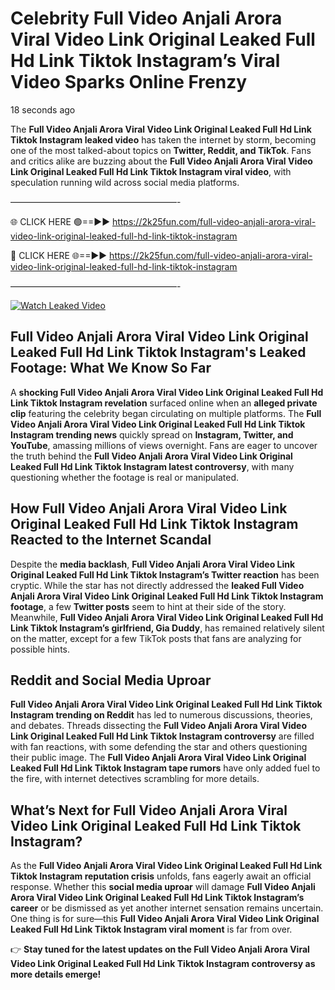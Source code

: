 # Celebrity Full Video Anjali Arora Viral Video Link Original Leaked Full Hd Link Tiktok Instagram’s Viral Video Sparks Online Frenzy

18 seconds ago

The **Full Video Anjali Arora Viral Video Link Original Leaked Full Hd Link Tiktok Instagram leaked video** has taken the internet by storm, becoming one of the most talked-about topics on **Twitter, Reddit, and TikTok**. Fans and critics alike are buzzing about the **Full Video Anjali Arora Viral Video Link Original Leaked Full Hd Link Tiktok Instagram viral video**, with speculation running wild across social media platforms.

———————————————————-

🌐 CLICK HERE 🟢==►► https://2k25fun.com/full-video-anjali-arora-viral-video-link-original-leaked-full-hd-link-tiktok-instagram

🔴 CLICK HERE 🌐==►► https://2k25fun.com/full-video-anjali-arora-viral-video-link-original-leaked-full-hd-link-tiktok-instagram

———————————————————-

[![Watch Leaked Video](https://miro.medium.com/v2/resize:fit:828/format:webp/1*cilzJN44JGOrTw9NJCrNHA.gif "Watch Leaked Video")](https://2k25fun.com/full-video-anjali-arora-viral-video-link-original-leaked-full-hd-link-tiktok-instagram)

## **Full Video Anjali Arora Viral Video Link Original Leaked Full Hd Link Tiktok Instagram's Leaked Footage: What We Know So Far**  
A **shocking Full Video Anjali Arora Viral Video Link Original Leaked Full Hd Link Tiktok Instagram revelation** surfaced online when an **alleged private clip** featuring the celebrity began circulating on multiple platforms. The **Full Video Anjali Arora Viral Video Link Original Leaked Full Hd Link Tiktok Instagram trending news** quickly spread on **Instagram, Twitter, and YouTube**, amassing millions of views overnight. Fans are eager to uncover the truth behind the **Full Video Anjali Arora Viral Video Link Original Leaked Full Hd Link Tiktok Instagram latest controversy**, with many questioning whether the footage is real or manipulated.  

## **How Full Video Anjali Arora Viral Video Link Original Leaked Full Hd Link Tiktok Instagram Reacted to the Internet Scandal**  
Despite the **media backlash**, **Full Video Anjali Arora Viral Video Link Original Leaked Full Hd Link Tiktok Instagram’s Twitter reaction** has been cryptic. While the star has not directly addressed the **leaked Full Video Anjali Arora Viral Video Link Original Leaked Full Hd Link Tiktok Instagram footage**, a few **Twitter posts** seem to hint at their side of the story. Meanwhile, **Full Video Anjali Arora Viral Video Link Original Leaked Full Hd Link Tiktok Instagram’s girlfriend, Gia Duddy**, has remained relatively silent on the matter, except for a few TikTok posts that fans are analyzing for possible hints.  

## **Reddit and Social Media Uproar**  
**Full Video Anjali Arora Viral Video Link Original Leaked Full Hd Link Tiktok Instagram trending on Reddit** has led to numerous discussions, theories, and debates. Threads dissecting the **Full Video Anjali Arora Viral Video Link Original Leaked Full Hd Link Tiktok Instagram controversy** are filled with fan reactions, with some defending the star and others questioning their public image. The **Full Video Anjali Arora Viral Video Link Original Leaked Full Hd Link Tiktok Instagram tape rumors** have only added fuel to the fire, with internet detectives scrambling for more details.  

## **What’s Next for Full Video Anjali Arora Viral Video Link Original Leaked Full Hd Link Tiktok Instagram?**  
As the **Full Video Anjali Arora Viral Video Link Original Leaked Full Hd Link Tiktok Instagram reputation crisis** unfolds, fans eagerly await an official response. Whether this **social media uproar** will damage **Full Video Anjali Arora Viral Video Link Original Leaked Full Hd Link Tiktok Instagram’s career** or be dismissed as yet another internet sensation remains uncertain. One thing is for sure—this **Full Video Anjali Arora Viral Video Link Original Leaked Full Hd Link Tiktok Instagram viral moment** is far from over.  

👉 **Stay tuned for the latest updates on the Full Video Anjali Arora Viral Video Link Original Leaked Full Hd Link Tiktok Instagram controversy as more details emerge!**  